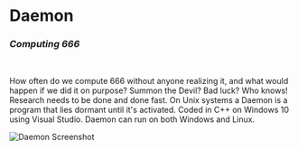 # Daemon
### *Computing 666*
<br>

How often do we compute 666 without anyone realizing it, and what would happen if we did it on purpose? Summon the Devil? Bad luck? Who knows!  Research needs to be done and done fast. On Unix systems a Daemon is a program that lies dormant until it's activated. Coded in C++ on Windows 10 using Visual Studio.  Daemon can run on both Windows and Linux.

![Daemon Screenshot](https://github.com/powercrypt/Daemon/blob/master/Daemon.png)

